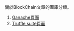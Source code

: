 關於BlockChain文章的圖庫分類。

1. [Ganache頁面](https://devbricker.github.io/ImageStorage/BlockChain/%E6%88%AA%E5%9C%96%202021-08-22%20%E4%B8%8B%E5%8D%887.29.48.png)
2. [Truffle suite頁面](https://devbricker.github.io/ImageStorage/BlockChain/截圖%202021-08-22%20下午7.37.14.png)
